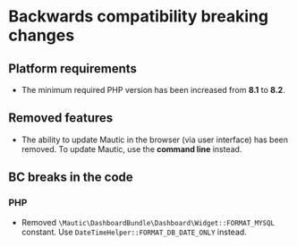 # Backwards compatibility breaking changes

## Platform requirements
- The minimum required PHP version has been increased from **8.1** to **8.2**.

## Removed features
- The ability to update Mautic in the browser (via user interface) has been removed. To update Mautic, use the **command line** instead.

## BC breaks in the code

### PHP
- Removed `\Mautic\DashboardBundle\Dashboard\Widget::FORMAT_MYSQL` constant. Use `DateTimeHelper::FORMAT_DB_DATE_ONLY` instead.
